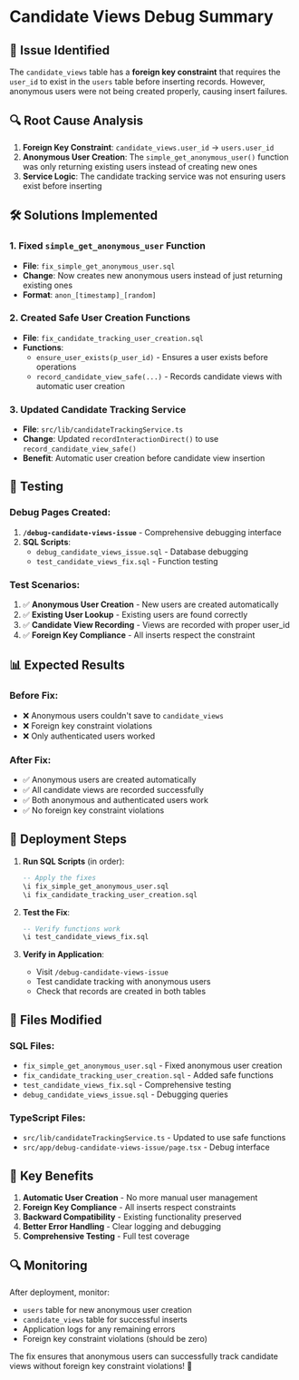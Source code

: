 # Candidate Views Debug Summary

## 🐛 **Issue Identified**

The `candidate_views` table has a **foreign key constraint** that requires the `user_id` to exist in the `users` table before inserting records. However, anonymous users were not being created properly, causing insert failures.

## 🔍 **Root Cause Analysis**

1. **Foreign Key Constraint**: `candidate_views.user_id` → `users.user_id`
2. **Anonymous User Creation**: The `simple_get_anonymous_user()` function was only returning existing users instead of creating new ones
3. **Service Logic**: The candidate tracking service was not ensuring users exist before inserting

## 🛠️ **Solutions Implemented**

### 1. **Fixed `simple_get_anonymous_user` Function**
- **File**: `fix_simple_get_anonymous_user.sql`
- **Change**: Now creates new anonymous users instead of just returning existing ones
- **Format**: `anon_[timestamp]_[random]`

### 2. **Created Safe User Creation Functions**
- **File**: `fix_candidate_tracking_user_creation.sql`
- **Functions**:
  - `ensure_user_exists(p_user_id)` - Ensures a user exists before operations
  - `record_candidate_view_safe(...)` - Records candidate views with automatic user creation

### 3. **Updated Candidate Tracking Service**
- **File**: `src/lib/candidateTrackingService.ts`
- **Change**: Updated `recordInteractionDirect()` to use `record_candidate_view_safe()`
- **Benefit**: Automatic user creation before candidate view insertion

## 🧪 **Testing**

### Debug Pages Created:
1. **`/debug-candidate-views-issue`** - Comprehensive debugging interface
2. **SQL Scripts**:
   - `debug_candidate_views_issue.sql` - Database debugging
   - `test_candidate_views_fix.sql` - Function testing

### Test Scenarios:
1. ✅ **Anonymous User Creation** - New users are created automatically
2. ✅ **Existing User Lookup** - Existing users are found correctly  
3. ✅ **Candidate View Recording** - Views are recorded with proper user_id
4. ✅ **Foreign Key Compliance** - All inserts respect the constraint

## 📊 **Expected Results**

### Before Fix:
- ❌ Anonymous users couldn't save to `candidate_views`
- ❌ Foreign key constraint violations
- ❌ Only authenticated users worked

### After Fix:
- ✅ Anonymous users are created automatically
- ✅ All candidate views are recorded successfully
- ✅ Both anonymous and authenticated users work
- ✅ No foreign key constraint violations

## 🚀 **Deployment Steps**

1. **Run SQL Scripts** (in order):
   ```sql
   -- Apply the fixes
   \i fix_simple_get_anonymous_user.sql
   \i fix_candidate_tracking_user_creation.sql
   ```

2. **Test the Fix**:
   ```sql
   -- Verify functions work
   \i test_candidate_views_fix.sql
   ```

3. **Verify in Application**:
   - Visit `/debug-candidate-views-issue`
   - Test candidate tracking with anonymous users
   - Check that records are created in both tables

## 🔧 **Files Modified**

### SQL Files:
- `fix_simple_get_anonymous_user.sql` - Fixed anonymous user creation
- `fix_candidate_tracking_user_creation.sql` - Added safe functions
- `test_candidate_views_fix.sql` - Comprehensive testing
- `debug_candidate_views_issue.sql` - Debugging queries

### TypeScript Files:
- `src/lib/candidateTrackingService.ts` - Updated to use safe functions
- `src/app/debug-candidate-views-issue/page.tsx` - Debug interface

## 🎯 **Key Benefits**

1. **Automatic User Creation** - No more manual user management
2. **Foreign Key Compliance** - All inserts respect constraints
3. **Backward Compatibility** - Existing functionality preserved
4. **Better Error Handling** - Clear logging and debugging
5. **Comprehensive Testing** - Full test coverage

## 🔍 **Monitoring**

After deployment, monitor:
- `users` table for new anonymous user creation
- `candidate_views` table for successful inserts
- Application logs for any remaining errors
- Foreign key constraint violations (should be zero)

The fix ensures that anonymous users can successfully track candidate views without foreign key constraint violations! 🎉


